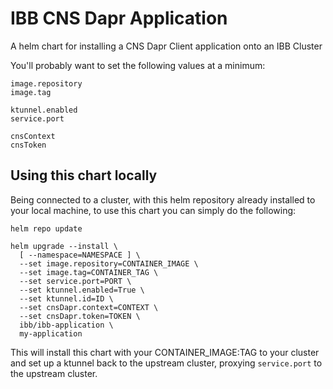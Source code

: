 # IBB CNS Dapr Application

A helm chart for installing a CNS Dapr Client application onto an IBB Cluster

You'll probably want to set the following values at a minimum:

```
image.repository
image.tag

ktunnel.enabled
service.port

cnsContext
cnsToken
```

## Using this chart locally

Being connected to a cluster, with this helm repository already installed to your local machine, to use this chart you can simply do the following:

```
helm repo update

helm upgrade --install \
  [ --namespace=NAMESPACE ] \
  --set image.repository=CONTAINER_IMAGE \
  --set image.tag=CONTAINER_TAG \
  --set service.port=PORT \
  --set ktunnel.enabled=True \
  --set ktunnel.id=ID \
  --set cnsDapr.context=CONTEXT \
  --set cnsDapr.token=TOKEN \
  ibb/ibb-application \
  my-application
```

This will install this chart with your CONTAINER_IMAGE:TAG to your cluster and set up a ktunnel back to the upstream cluster, proxying `service.port` to the upstream cluster.

